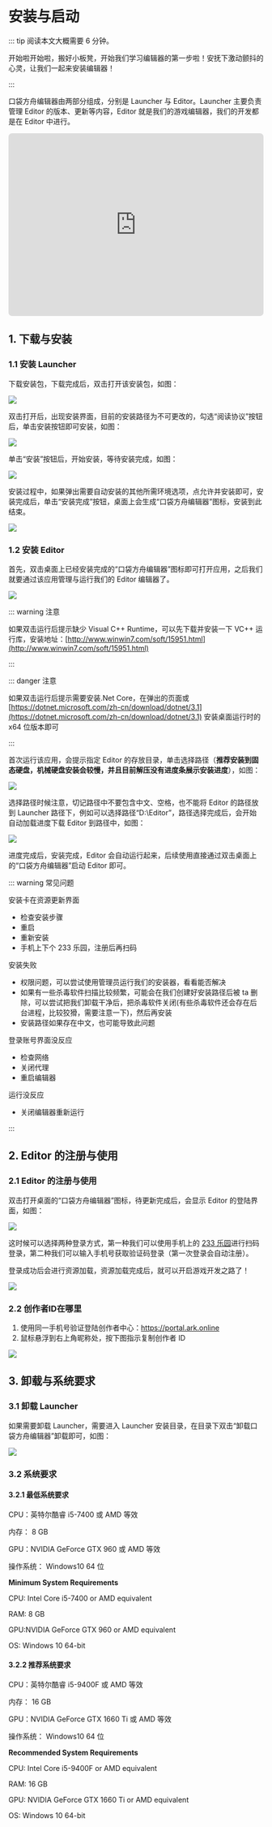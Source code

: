 # 安装与启动

::: tip 阅读本文大概需要 6 分钟。

开始啦开始啦，搬好小板凳，开始我们学习编辑器的第一步啦！安抚下激动颤抖的心灵，让我们一起来安装编辑器！

:::

口袋方舟编辑器由两部分组成，分别是 Launcher 与 Editor。Launcher 主要负责管理 Editor 的版本、更新等内容，Editor 就是我们的游戏编辑器，我们的开发都是在 Editor 中进行。

<iframe sandbox="allow-scripts allow-downloads allow-same-origin allow-popups allow-presentation allow-forms" frameborder="0" draggable="false" allowfullscreen="" allow="encrypted-media;" referrerpolicy="" aha-samesite="" class="iframe-loaded" src=" https://player.bilibili.com/player.html?bvid=BV18P4y1z7gu&vd_source=c94089b4804c1edb7b67c4629d433f6b" style="border-radius: 7px; width: 100%; height: 360px;"></iframe>

## 1. 下载与安装

### 1.1 安装 Launcher

下载安装包，下载完成后，双击打开该安装包，如图：

![](https://wstatic-a1.233leyuan.com/productdocs/static/boxcnb0lkWXj1UGDa0GdA4zX8Lh.png)

双击打开后，出现安装界面，目前的安装路径为不可更改的，勾选“阅读协议”按钮后，单击安装按钮即可安装，如图：

![](https://wstatic-a1.233leyuan.com/productdocs/static/boxcnKL912raNmbx79FpTwNnbeM.png)

单击“安装”按钮后，开始安装，等待安装完成，如图：

![](https://wstatic-a1.233leyuan.com/productdocs/static/boxcnhqpkDdbJKEKGRSNU3KTrad.png)

安装过程中，如果弹出需要自动安装的其他所需环境选项，点允许并安装即可，安装完成后，单击“安装完成”按钮，桌面上会生成“口袋方舟编辑器”图标，安装到此结束。

![](https://wstatic-a1.233leyuan.com/productdocs/static/boxcn4JK4iqDxikVLmst5PMGSnO.png)

### 1.2 安装 Editor

首先，双击桌面上已经安装完成的“口袋方舟编辑器”图标即可打开应用，之后我们就要通过该应用管理与运行我们的 Editor 编辑器了。

![](https://wstatic-a1.233leyuan.com/productdocs/static/boxcnzKtl8MvwTRJdcM5qSq0P2e.png)

::: warning 注意

如果双击运行后提示缺少 Visual C++ Runtime，可以先下载并安装一下 VC++ 运行库，安装地址：[http://www.winwin7.com/soft/15951.html](http://www.winwin7.com/soft/15951.html)

:::

::: danger 注意

如果双击运行后提示需要安装.Net Core，在弹出的页面或 [https://dotnet.microsoft.com/zh-cn/download/dotnet/3.1](https://dotnet.microsoft.com/zh-cn/download/dotnet/3.1) 安装桌面运行时的 x64 位版本即可

:::

首次运行该应用，会提示指定 Editor 的存放目录，单击选择路径（<strong>推荐安装到固态硬盘</strong><strong>，机械硬盘安装会较慢，并且目前解压没有进度条展示安装进度</strong>），如图：

![](https://wstatic-a1.233leyuan.com/productdocs/static/boxcnByNqfJCCpSQ6y1WsREZk2d.png)

选择路径时候注意，切记路径中不要包含中文、空格，也不能将 Editor 的路径放到 Launcher 路径下，例如可以选择路径“D:\Editor”，路径选择完成后，会开始自动加载进度下载 Editor 到路径中，如图：

![](https://wstatic-a1.233leyuan.com/productdocs/static/boxcnOal7UqsyI3Rk1bvOMaYlqd.png)

进度完成后，安装完成，Editor 会自动运行起来，后续使用直接通过双击桌面上的“口袋方舟编辑器”启动 Editor 即可。

::: warning 常见问题

安装卡在资源更新界面

- 检查安装步骤
- 重启
- 重新安装
- 手机上下个 233 乐园，注册后再扫码

安装失败

- 权限问题，可以尝试使用管理员运行我们的安装器，看看能否解决
- 如果有一些杀毒软件扫描比较频繁，可能会在我们创建好安装路径后被 ta 删除，可以尝试把我们卸载干净后，把杀毒软件关闭(有些杀毒软件还会存在后台进程，比较狡猾，需要注意一下)，然后再安装
- 安装路径如果存在中文，也可能导致此问题

登录账号界面没反应

- 检查网络
- 关闭代理
- 重启编辑器

运行没反应

- 关闭编辑器重新运行

:::

## 2. Editor 的注册与使用

### 2.1 Editor 的注册与使用

双击打开桌面的“口袋方舟编辑器”图标，待更新完成后，会显示 Editor 的登陆界面，如图：

![](https://wstatic-a1.233leyuan.com/productdocs/static/boxcn5YniD8Moa910EmWhKUcU1g.png)

这时候可以选择两种登录方式，第一种我们可以使用手机上的 [233 乐园](https://www.233leyuan.com/)进行扫码登录，第二种我们可以输入手机号获取验证码登录（第一次登录会自动注册）。

登录成功后会进行资源加载，资源加载完成后，就可以开启游戏开发之路了！

![](https://wstatic-a1.233leyuan.com/productdocs/static/boxcnvw5CJ83xlki0AgCitgu4ic.png)

### 2.2 创作者ID在哪里

1. 使用同一手机号验证登陆创作者中心：https://portal.ark.online
2. 鼠标悬浮到右上角昵称处，按下图指示复制创作者 ID

![](https://wstatic-a1.233leyuan.com/productdocs/static/boxcnoo3cnNgm4jC0ktEEQ1EN8c.jpeg)

## 3. 卸载与系统要求

### 3.1 卸载 Launcher

如果需要卸载 Launcher，需要进入 Launcher 安装目录，在目录下双击“卸载口袋方舟编辑器”卸载即可，如图：

![](https://wstatic-a1.233leyuan.com/productdocs/static/boxcndhEDSTxc3ViRWibCQ0SZKf.png)

### 3.2 系统要求

#### 3.2.1 最低系统要求

CPU：英特尔酷睿 i5-7400 或 AMD 等效

内存： 8 GB

GPU：NVIDIA GeForce GTX 960 或 AMD 等效

操作系统： Windows10 64 位

<strong>Minimum System Requirements</strong>

CPU: Intel Core i5-7400 or AMD equivalent

RAM: 8 GB

GPU:NVIDIA GeForce GTX 960 or AMD equivalent

OS: Windows 10 64-bit

#### 3.2.2 推荐系统要求

CPU：英特尔酷睿 i5-9400F 或 AMD 等效

内存： 16 GB

GPU：NVIDIA GeForce GTX 1660 Ti  或 AMD 等效

操作系统： Windows10 64 位

<strong>Recommended System Requirements</strong>

CPU: Intel Core i5-9400F or AMD equivalent

RAM: 16 GB

GPU: NVIDIA GeForce GTX 1660 Ti or AMD equivalent

OS: Windows 10 64-bit
